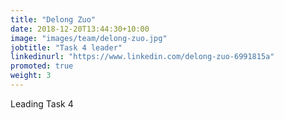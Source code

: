 ```yaml
---
title: "Delong Zuo"
date: 2018-12-20T13:44:30+10:00
image: "images/team/delong-zuo.jpg"
jobtitle: "Task 4 leader"
linkedinurl: "https://www.linkedin.com/delong-zuo-6991815a"
promoted: true
weight: 3
---
```


Leading Task 4
